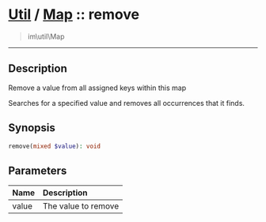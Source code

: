 # [Util](Util.md) / [Map](Util-Map.md) :: remove
 > im\util\Map
____

## Description
Remove a value from all assigned keys within this map

Searches for a specified value and removes all occurrences
that it finds.

## Synopsis
```php
remove(mixed $value): void
```

## Parameters
| Name | Description |
| :--- | :---------- |
| value | The value to remove |
